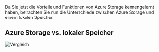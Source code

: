 Da Sie jetzt die Vorteile und Funktionen von Azure Storage kennengelernt haben, betrachten Sie nun die Unterschiede zwischen Azure Storage und einem lokalen Speicher.

## <a name="azure-storage-versus-on-premises-storage"></a>Azure Storage vs. lokaler Speicher

![Vergleich](../media-draft/Comparison.png)
